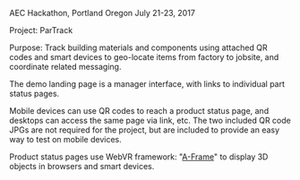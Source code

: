AEC Hackathon, Portland Oregon  July 21-23, 2017

Project:  ParTrack

Purpose:  Track building materials and components using attached QR codes and smart devices to geo-locate items from factory to jobsite, and coordinate related messaging.

The demo landing page is a manager interface, with links to individual part status pages.

Mobile devices can use QR codes to reach a product status page, and desktops can access the same page via link, etc.  The two included QR code JPGs are not required for the project, but are included to provide an easy way to test on mobile devices.

Product status pages use WebVR framework: "[A-Frame](https://aframe.io)" to display 3D objects in browsers and smart devices.
